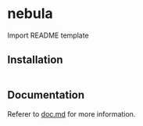 # nebula

Import README template


## Installation

```bash
```

## Documentation

Referer to [doc.md](.dev/doc.md) for more information.
